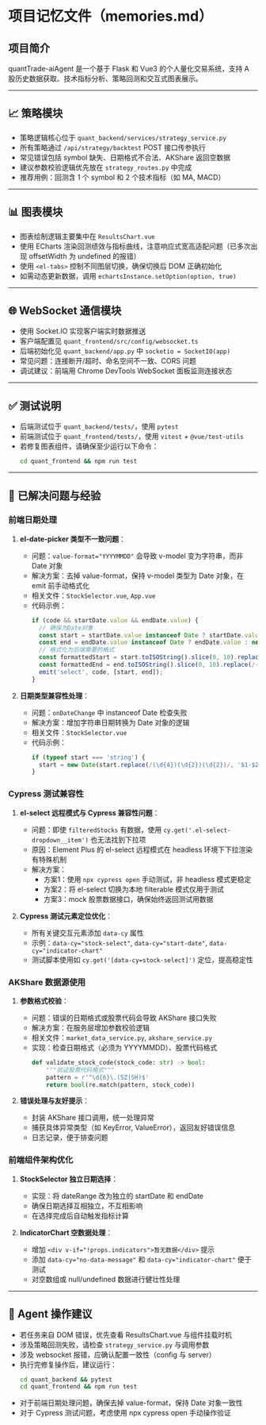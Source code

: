 # 项目记忆文件（memories.md）

## 项目简介
quantTrade-aiAgent 是一个基于 Flask 和 Vue3 的个人量化交易系统，支持 A 股历史数据获取、技术指标分析、策略回测和交互式图表展示。

---

## 📈 策略模块
- 策略逻辑核心位于 `quant_backend/services/strategy_service.py`
- 所有策略通过 `/api/strategy/backtest` POST 接口传参执行
- 常见错误包括 symbol 缺失、日期格式不合法、AKShare 返回空数据
- 建议参数校验逻辑优先放在 `strategy_routes.py` 中完成
- 推荐用例：回测含 1 个 symbol 和 2 个技术指标（如 MA, MACD）

---

## 📊 图表模块
- 图表绘制逻辑主要集中在 `ResultsChart.vue`
- 使用 ECharts 渲染回测绩效与指标曲线，注意响应式宽高适配问题（已多次出现 offsetWidth 为 undefined 的报错）
- 使用 `<el-tabs>` 控制不同图层切换，确保切换后 DOM 正确初始化
- 如需动态更新数据，调用 `echartsInstance.setOption(option, true)`

---

## 🌐 WebSocket 通信模块
- 使用 Socket.IO 实现客户端实时数据推送
- 客户端配置见 `quant_frontend/src/config/websocket.ts`
- 后端初始化见 `quant_backend/app.py` 中 `socketio = SocketIO(app)`
- 常见问题：连接断开/超时、命名空间不一致、CORS 问题
- 调试建议：前端用 Chrome DevTools WebSocket 面板监测连接状态

---

## ✅ 测试说明
- 后端测试位于 `quant_backend/tests/`，使用 `pytest`
- 前端测试位于 `quant_frontend/tests/`，使用 `vitest` + `@vue/test-utils`
- 若修复图表组件，请确保至少运行以下命令：
  ```bash
  cd quant_frontend && npm run test
  ```

---

## 🔄 已解决问题与经验

### 前端日期处理

1. **el-date-picker 类型不一致问题**：
   - 问题：`value-format="YYYYMMDD"` 会导致 v-model 变为字符串，而非 Date 对象
   - 解决方案：去掉 value-format，保持 v-model 类型为 Date 对象，在 emit 前手动格式化
   - 相关文件：`StockSelector.vue`, `App.vue`
   - 代码示例：
     ```js
     if (code && startDate.value && endDate.value) {
       // 确保为Date对象
       const start = startDate.value instanceof Date ? startDate.value : new Date(startDate.value);
       const end = endDate.value instanceof Date ? endDate.value : new Date(endDate.value);
       // 格式化为后端需要的格式
       const formattedStart = start.toISOString().slice(0, 10).replace(/-/g, '');
       const formattedEnd = end.toISOString().slice(0, 10).replace(/-/g, '');
       emit('select', code, [start, end]);
     }
     ```

2. **日期类型兼容性处理**：
   - 问题：`onDateChange` 中 instanceof Date 检查失败
   - 解决方案：增加字符串日期转换为 Date 对象的逻辑
   - 相关文件：`StockSelector.vue`
   - 代码示例：
     ```js
     if (typeof start === 'string') {
       start = new Date(start.replace(/(\d{4})(\d{2})(\d{2})/, '$1-$2-$3'));
     }
     ```

### Cypress 测试兼容性

1. **el-select 远程模式与 Cypress 兼容性问题**：
   - 问题：即使 `filteredStocks` 有数据，使用 `cy.get('.el-select-dropdown__item')` 也无法找到下拉项
   - 原因：Element Plus 的 el-select 远程模式在 headless 环境下下拉渲染有特殊机制
   - 解决方案：
     - 方案1：使用 `npx cypress open` 手动测试，非 headless 模式更稳定
     - 方案2：将 el-select 切换为本地 filterable 模式仅用于测试
     - 方案3：mock 股票数据接口，确保始终返回测试用数据

2. **Cypress 测试元素定位优化**：
   - 所有关键交互元素添加 `data-cy` 属性
   - 示例：`data-cy="stock-select"`, `data-cy="start-date"`, `data-cy="indicator-chart"`
   - 测试脚本使用如 `cy.get('[data-cy=stock-select]')` 定位，提高稳定性

### AKShare 数据源使用

1. **参数格式校验**：
   - 问题：错误的日期格式或股票代码会导致 AKShare 接口失败
   - 解决方案：在服务层增加参数校验逻辑
   - 相关文件：`market_data_service.py`, `akshare_service.py`
   - 实现：检查日期格式（必须为 YYYYMMDD）、股票代码格式
     ```python
     def validate_stock_code(stock_code: str) -> bool:
         """验证股票代码格式"""
         pattern = r'^\d{6}\.(SZ|SH)$'
         return bool(re.match(pattern, stock_code))
     ```

2. **错误处理与友好提示**：
   - 封装 AKShare 接口调用，统一处理异常
   - 捕获具体异常类型（如 KeyError, ValueError），返回友好错误信息
   - 日志记录，便于排查问题

### 前端组件架构优化

1. **StockSelector 独立日期选择**：
   - 实现：将 dateRange 改为独立的 startDate 和 endDate
   - 确保日期选择互相独立，不互相影响
   - 在选择完成后自动触发指标计算

2. **IndicatorChart 空数据处理**：
   - 增加 `<div v-if="!props.indicators">暂无数据</div>` 提示
   - 添加 `data-cy="no-data-message"` 和 `data-cy="indicator-chart"` 便于测试
   - 对空数组或 null/undefined 数据进行健壮性处理

---

## 🤖 Agent 操作建议
- 若任务来自 DOM 错误，优先查看 ResultsChart.vue 与组件挂载时机
- 涉及策略回测失败，请检查 `strategy_service.py` 与调用参数
- 涉及 websocket 报错，应确认配置一致性（config 与 server）
- 执行完修复操作后，建议运行：
  ```bash
  cd quant_backend && pytest
  cd quant_frontend && npm run test
  ```
- 对于前端日期处理问题，确保去掉 value-format，保持 Date 对象一致性
- 对于 Cypress 测试问题，考虑使用 npx cypress open 手动操作验证
```
